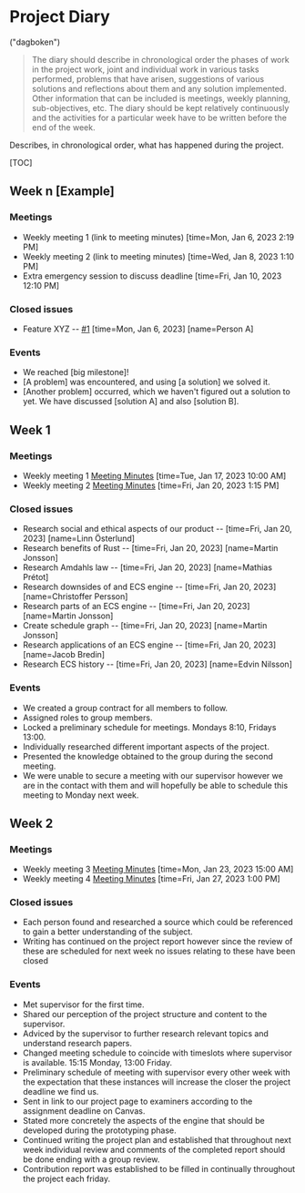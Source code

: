 # Project Diary
("dagboken")

> The diary should describe in chronological order the phases of work in the project work, joint
and individual work in various tasks performed, problems that have arisen, suggestions of
various solutions and reflections about them and any solution implemented. Other
information that can be included is meetings, weekly planning, sub-objectives, etc. The diary
should be kept relatively continuously and the activities for a particular week have to be
written before the end of the week. 

Describes, in chronological order, what has happened during the project.

[TOC]

## Week n [Example]

### Meetings

* Weekly meeting 1 (link to meeting minutes) [time=Mon, Jan 6, 2023 2:19 PM]
* Weekly meeting 2 (link to meeting minutes) [time=Wed, Jan 8, 2023 1:10 PM]
* Extra emergency session to discuss deadline [time=Fri, Jan 10, 2023 12:10 PM]

### Closed issues

* Feature XYZ -- [#1](https://github.com/martinjonsson01/recs/issues/1) [time=Mon, Jan 6, 2023] [name=Person A]

### Events

* We reached [big milestone]!
* [A problem] was encountered, and using [a solution] we solved it.
* [Another problem] occurred, which we haven't figured out a solution to yet. We have discussed [solution A] and also [solution B].


## Week 1

### Meetings

* Weekly meeting 1 [Meeting Minutes](https://hackmd.io/RbkY9oCCTvSVGEmLeSAHXg)  [time=Tue, Jan 17, 2023 10:00 AM]
* Weekly meeting 2 [Meeting Minutes](https://hackmd.io/fVwmiJJxQkeJvbdGA5yN1g) [time=Fri, Jan 20, 2023 1:15 PM]

### Closed issues

* Research social and ethical aspects of our product -- [time=Fri, Jan 20, 2023] [name=Linn Österlund]
* Research benefits of Rust -- [time=Fri, Jan 20, 2023] [name=Martin Jonsson]
* Research Amdahls law -- [time=Fri, Jan 20, 2023] [name=Mathias Prétot]
* Research downsides of and ECS engine -- [time=Fri, Jan 20, 2023] [name=Christoffer Persson]
* Research parts of an ECS engine -- [time=Fri, Jan 20, 2023] [name=Martin Jonsson]
* Create schedule graph -- [time=Fri, Jan 20, 2023] [name=Martin Jonsson]
* Research applications of an ECS engine -- [time=Fri, Jan 20, 2023] [name=Jacob Bredin]
* Research ECS history -- [time=Fri, Jan 20, 2023] [name=Edvin Nilsson]

### Events

* We created a group contract for all members to follow.
* Assigned roles to group members.
* Locked a preliminary schedule for meetings. Mondays 8:10, Fridays 13:00.
* Individually researched different important aspects of the project.
* Presented the knowledge obtained to the group during the second meeting.
* We were unable to secure a meeting with our supervisor however we are in the contact with them and will hopefully be able to schedule this meeting to Monday next week.

## Week 2

### Meetings

* Weekly meeting 3 [Meeting Minutes](https://hackmd.io/UufOAjWTSC6L7o1BPHwW-g)  [time=Mon, Jan 23, 2023 15:00 AM]
* Weekly meeting 4 [Meeting Minutes](https://hackmd.io/aL6JfTwRSQ-vnSHDg3EhyQ) [time=Fri, Jan 27, 2023 1:00 PM]

### Closed issues

* Each person found and researched a source which could be referenced to gain a better understanding of the subject.
* Writing has continued on the project report however since the review of these are scheduled for next week no issues relating to these have been closed

### Events

* Met supervisor for the first time.
* Shared our perception of the project structure and content to the supervisor.
* Adviced by the supervisor to further research relevant topics and understand research papers.
* Changed meeting schedule to coincide with timeslots where supervisor is available. 15:15 Monday, 13:00 Friday.
* Preliminary schedule of meeting with supervisor every other week with the expectation that these instances will increase the closer the project deadline we find us.
* Sent in link to our project page to examiners according to the assignment deadline on Canvas.
* Stated more concretely the aspects of the engine that should be developed during the prototyping phase.
* Continued writing the project plan and established that throughout next week individual review and comments of the completed report should be done ending with a group review.
* Contribution report was established to be filled in continually throughout the project each friday.